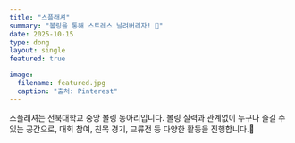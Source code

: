 ```yaml
---
title: "스플래셔"
summary: "볼링을 통해 스트레스 날려버리자! 🎳"
date: 2025-10-15
type: dong
layout: single
featured: true

image:
  filename: featured.jpg
  caption: "출처: Pinterest"
---
```

<div class="text-justify">
  스플래셔는 전북대학교 중앙 볼링 동아리입니다.  
  볼링 실력과 관계없이 누구나 즐길 수 있는 공간으로,  
  대회 참여, 친목 경기, 교류전 등 다양한 활동을 진행합니다.🎳
</div>